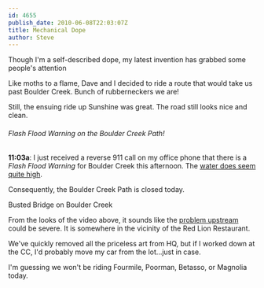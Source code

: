 ```yaml
---
id: 4655
publish_date: 2010-06-08T22:03:07Z
title: Mechanical Dope
author: Steve
---
```

  
Though I'm a self-described dope, my latest invention has grabbed some people's attention

Like moths to a flame, Dave and I decided to ride a route that would take us past Boulder Creek. Bunch of rubberneckers we are!

Still, the ensuing ride up Sunshine was great. The road still looks nice and clean.

###### Flash Flood Warning on the Boulder Creek Path!

**11:03a**: I just received a reverse 911 call on my office phone that there is a _Flash Flood Warning_ for Boulder Creek this afternoon. The [water does seem quite high](http://www.bouldercolorado.gov/modules/mod_floodcam/viewcamera_large.htm).

Consequently, the Boulder Creek Path is closed today.

  
Busted Bridge on Boulder Creek

From the looks of the video above, it sounds like the [problem upstream](http://www.9news.com/news/article.aspx?storyid=140609&provider=top&catid=188) could be severe. It is somewhere in the vicinity of the Red Lion Restaurant.

We've quickly removed all the priceless art from HQ, but if I worked down at the CC, I'd probably move my car from the lot...just in case.

I'm guessing we won't be riding Fourmile, Poorman, Betasso, or Magnolia today.